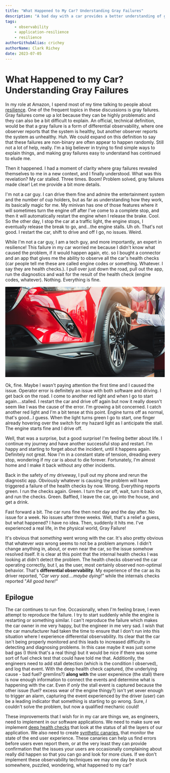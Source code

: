 ```yaml
---
title: "What Happened to My Car? Understanding Gray Failures"
description: "A bad day with a car provides a better understanding of gray failures"
tags:
    - observability
    - application-resilience
    - resilience
authorGithubAlias: crichey
authorName: Clark Richey
date: 2023-07-05
---
```


# What Happened to my Car? Understanding Gray Failures

In my role at Amazon, I spend most of my time talking to people about [resilience](https://docs.aws.amazon.com/wellarchitected/latest/reliability-pillar/resiliency-and-the-components-of-reliability.html). One of the frequent topics in these discussions is gray failures. Gray failures come up a lot because they can be highly problematic and they can also be a bit difficult to explain. An official, technical definition, would be that a gray failure is a form of differential observability, where one observer reports that the system is healthy, but another observer reports the system as unhealthy. Huh. We could expand on this definition to say that these failures are non-binary are often appear to happen randomly. Still not a lot of help, really. I'm a big believer in trying to find simple ways to explain things, and making gray failures easy to understand has continued to elude me.

Then it happened. I had a moment of clarity where gray failures revealed themselves to me in a new context, and I finally understood. What was this revelation? My car stalled. Three times. Boom! Problem solved, gray failures made clear! Let me provide a bit more details.

I'm not a car guy. I can drive them fine and admire the entertainment system and the number of cup holders, but as far as understanding how they work, its basically magic for me. My minivan has one of those features where it will sometimes turn the engine off after I've come to a complete stop, and then it will automatically restart the engine when I release the brake. Cool. So the other day, I stop the car at a traffic light, the engine stops, I eventually release the break to go, and…the engine stalls. Uh oh. That's not good. I restart the car, shift to drive and off I go, no issues. Weird.

While I'm not a car guy, I am a tech guy, and more importantly, an expert in resilience! This failure in my car worried me because I didn't know what caused the problem, if it would happen again, etc. so I bought a connector and an app that gives me the ability to observe all the car's health checks (car people tell me these are called engine codes or something. Whatever. I say they are health checks.). I pull over just down the road, pull out the app, run the diagnostics and wait for the result of the health check (engine codes, whatever). Nothing. Everything is fine.

![picture of a red car with someone listening to the front left tire with a stephoscope](./images/AdobeStock_290434377.jpeg)

Ok, fine. Maybe I wasn't paying attention the first time and I caused the issue. Operator error is definitely an issue with both software and driving. I get back on the road. I come to another red light and when I go to start again….stalled. I restart the car and drive off again but now it really doesn't seem like I was the cause of the error. I'm growing a bit concerned. I catch another red light and I'm a bit tense at this point. Engine turns off as normal, that's good…I guess. When the light turns green I go to start, one finger already hovering over the switch for my hazard light as I anticipate the stall. The engine starts fine and I drive off.

Well, that was a surprise, but a good surprise! I'm feeling better about life. I continue my journey and have another successful stop and restart. I'm happy and starting to forget about the incident, until it happens again. Definitely not great. Now I'm in a constant state of tension, dreading every stop, wondering if my car is about to die forever. Fortunately, I'm almost home and I make it back without any other incidents.

Back in the safety of my driveway, I pull out my phone and rerun the diagnostic app. Obviously whatever is causing the problem will have triggered a failure of the health checks by now. Wrong. Everything reports green. I run the checks again. Green. I turn the car off, wait, turn it back on, and run the checks. Green. Baffled, I leave the car, go into the house, and get a drink.

Fast forward a bit. The car runs fine then next day and the day after. No issue for a week. No issues after three weeks. Well, that's a relief a guess, but what happened? I have no idea. Then, suddenly it hits me. I've experienced a real life, in the physical world, Gray Failure!

It's obvious that _something_ went wrong with the car. It's also pretty obvious that whatever _was_ wrong seems to not be a problem anymore. I didn't change anything in, about, or even near the car, so the issue somehow resolved itself. It is clear at this point that the internal health checks I was looking at didn't detect the problem. The health checks observed the car operating correctly, but I, as the user, most certainly observed non-optimal behavior. That's **differential observability**. My experience of the car as its driver reported, "_Car very sad….maybe dying!"_ while the internals checks reported "_All good here!"_

## Epilogue

The car continues to run fine. Occasionally, when I'm feeling brave, I even attempt to reproduce the failure. I try to start suddenly while the engine is restarting or something similar. I can't reproduce the failure which makes the car owner in me very happy, but the engineer in me very sad. I wish that the car manufacturer had taken the time to ensure that I don't run into this situation where I experience differential observability. Its clear that the car isn't being properly monitored and this leads to increased difficulty in detecting and diagnosing problems. In this case maybe it was just some bad gas (I think that's a real thing) but it would be nice if there was some sort of fuel check test that could have told me that. Additionlly, the engineers need to add stall detection (which is the condition I observed), and log that event. With the deep health check captured, (the underlying cause - bad fuel? gremlins?) **along with** the user expereince (the stall) there is now enough information to connect the events and determine what is happening with the car. Even if *only* the stall event is captured because the other issue (fuel? excess wear of the engine thingy?) isn't yet sever enough to trigger an alarm, capturing the event experienced by the driver (user) can be a leading indicator that something is starting to go wrong. Sure, *I* couldn't solve the problem, but now a qualified mechanic could! 

These improvements that I wish for in my car are things we, as engineers, need to implement in our software applications. We need to make sure we implement [deep health checks](https://aws.amazon.com/blogs/networking-and-content-delivery/choosing-the-right-health-check-with-elastic-load-balancing-and-ec2-auto-scaling/) that look at the status of all the layers of our application. We also need to create [synthetic canaries](https://docs.aws.amazon.com/AmazonCloudWatch/latest/monitoring/CloudWatch_Synthetics_Canaries.html), that monitor the state of the end user experience. These canaries can help us find errors before users even report them, or at the very least they can provide confirmation that the issues your users are occasionally complaining about really did happen so that you can go and look for more clues. If we don't implement these observability techniques we may one day be stuck somewhere, puzzled, wondering, what happened to my car?
